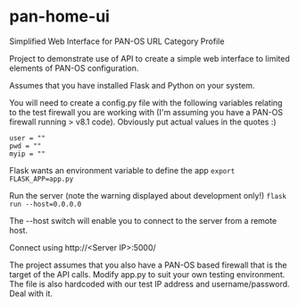 # pan-home-ui
Simplified Web Interface for PAN-OS URL Category Profile

Project to demonstrate use of API to create a simple web interface to limited elements of PAN-OS configuration.

Assumes that you have installed Flask and Python on your system.

You will need to create a config.py file with the following variables relating to the test firewall you are working with
(I'm assuming you have a PAN-OS firewall running > v8.1 code). Obviously put actual values in the quotes :)
```
user = ""
pwd = ""
myip = ""
```

Flask wants an environment variable to define the app 
`export FLASK_APP=app.py`

Run the server (note the warning displayed about development only!)
`flask run --host=0.0.0.0`

The --host switch will enable you to connect to the server from a remote host.

Connect using http://\<Server IP\>:5000/

The project assumes that you also have a PAN-OS based firewall that is the target of the API calls.
Modify app.py to suit your own testing environment. The file is also hardcoded with our test
IP address and username/password. Deal with it.
